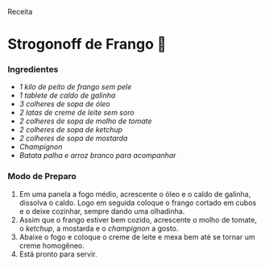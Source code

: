 Receita

# Strogonoff de Frango :chicken:

### Ingredientes

* _1 kilo de peito de frango sem pele_
* _1 tablete de caldo de galinha_
* _3 colheres de sopa de óleo_
* _2 latas de creme de leite sem soro_
* _2 colheres de sopa de molho de tomate_
* _2 colheres de sopa de ketchup_
* _2 colheres de sopa de mostarda_
* _Champignon_
* _Batata palha e arroz branco para acompanhar_



###  Modo de Preparo

1. Em uma panela a fogo médio, acrescente o óleo e o caldo de galinha, dissolva o caldo. Logo em seguida coloque o frango cortado em cubos e o deixe cozinhar, sempre dando uma olhadinha.
2. Assim que o frango estiver bem cozido, acrescente o molho de tomate, o _ketchup_, a mostarda e o _champignon_ a gosto.
3. Abaixe o fogo e coloque o creme de leite e mexa bem até se tornar um creme homogêneo.
4. Está pronto para servir.


